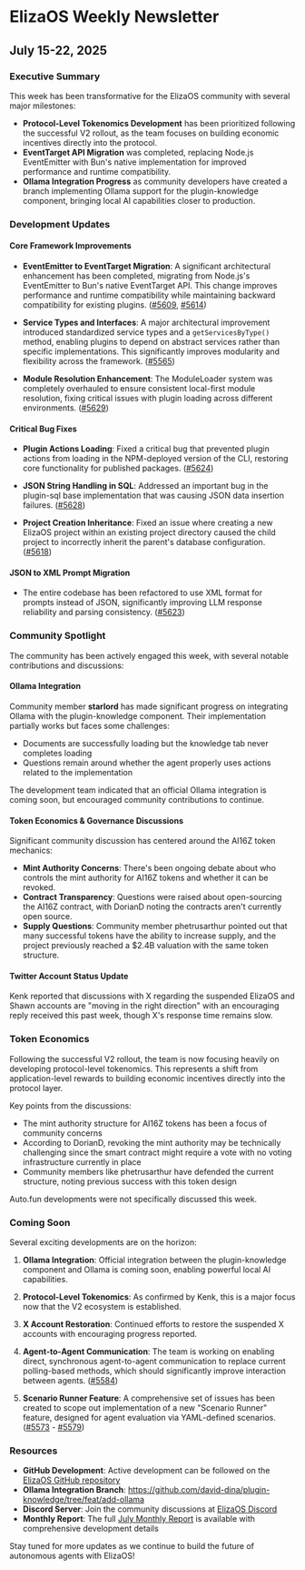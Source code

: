 # ElizaOS Weekly Newsletter
## July 15-22, 2025

### Executive Summary

This week has been transformative for the ElizaOS community with several major milestones:

- **Protocol-Level Tokenomics Development** has been prioritized following the successful V2 rollout, as the team focuses on building economic incentives directly into the protocol.
- **EventTarget API Migration** was completed, replacing Node.js EventEmitter with Bun's native implementation for improved performance and runtime compatibility.
- **Ollama Integration Progress** as community developers have created a branch implementing Ollama support for the plugin-knowledge component, bringing local AI capabilities closer to production.

### Development Updates

#### Core Framework Improvements
- **EventEmitter to EventTarget Migration**: A significant architectural enhancement has been completed, migrating from Node.js's EventEmitter to Bun's native EventTarget API. This change improves performance and runtime compatibility while maintaining backward compatibility for existing plugins. ([#5609](https://github.com/elizaos/eliza/pull/5609), [#5614](https://github.com/elizaos/eliza/pull/5614))

- **Service Types and Interfaces**: A major architectural improvement introduced standardized service types and a `getServicesByType()` method, enabling plugins to depend on abstract services rather than specific implementations. This significantly improves modularity and flexibility across the framework. ([#5565](https://github.com/elizaos/eliza/pull/5565))

- **Module Resolution Enhancement**: The ModuleLoader system was completely overhauled to ensure consistent local-first module resolution, fixing critical issues with plugin loading across different environments. ([#5629](https://github.com/elizaos/eliza/pull/5629))

#### Critical Bug Fixes
- **Plugin Actions Loading**: Fixed a critical bug that prevented plugin actions from loading in the NPM-deployed version of the CLI, restoring core functionality for published packages. ([#5624](https://github.com/elizaos/eliza/pull/5624))

- **JSON String Handling in SQL**: Addressed an important bug in the plugin-sql base implementation that was causing JSON data insertion failures. ([#5628](https://github.com/elizaos/eliza/pull/5628))

- **Project Creation Inheritance**: Fixed an issue where creating a new ElizaOS project within an existing project directory caused the child project to incorrectly inherit the parent's database configuration. ([#5618](https://github.com/elizaos/eliza/pull/5618))

#### JSON to XML Prompt Migration
- The entire codebase has been refactored to use XML format for prompts instead of JSON, significantly improving LLM response reliability and parsing consistency. ([#5623](https://github.com/elizaos/eliza/pull/5623))

### Community Spotlight

The community has been actively engaged this week, with several notable contributions and discussions:

#### Ollama Integration
Community member **starlord** has made significant progress on integrating Ollama with the plugin-knowledge component. Their implementation partially works but faces some challenges:
- Documents are successfully loading but the knowledge tab never completes loading
- Questions remain around whether the agent properly uses actions related to the implementation

The development team indicated that an official Ollama integration is coming soon, but encouraged community contributions to continue.

#### Token Economics & Governance Discussions
Significant community discussion has centered around the AI16Z token mechanics:
- **Mint Authority Concerns**: There's been ongoing debate about who controls the mint authority for AI16Z tokens and whether it can be revoked.
- **Contract Transparency**: Questions were raised about open-sourcing the AI16Z contract, with DorianD noting the contracts aren't currently open source.
- **Supply Questions**: Community member phetrusarthur pointed out that many successful tokens have the ability to increase supply, and the project previously reached a $2.4B valuation with the same token structure.

#### Twitter Account Status Update
Kenk reported that discussions with X regarding the suspended ElizaOS and Shawn accounts are "moving in the right direction" with an encouraging reply received this past week, though X's response time remains slow.

### Token Economics

Following the successful V2 rollout, the team is now focusing heavily on developing protocol-level tokenomics. This represents a shift from application-level rewards to building economic incentives directly into the protocol layer.

Key points from the discussions:
- The mint authority structure for AI16Z tokens has been a focus of community concerns
- According to DorianD, revoking the mint authority may be technically challenging since the smart contract might require a vote with no voting infrastructure currently in place
- Community members like phetrusarthur have defended the current structure, noting previous success with this token design

Auto.fun developments were not specifically discussed this week.

### Coming Soon

Several exciting developments are on the horizon:

1. **Ollama Integration**: Official integration between the plugin-knowledge component and Ollama is coming soon, enabling powerful local AI capabilities.

2. **Protocol-Level Tokenomics**: As confirmed by Kenk, this is a major focus now that the V2 ecosystem is established.

3. **X Account Restoration**: Continued efforts to restore the suspended X accounts with encouraging progress reported.

4. **Agent-to-Agent Communication**: The team is working on enabling direct, synchronous agent-to-agent communication to replace current polling-based methods, which should significantly improve interaction between agents. ([#5584](https://github.com/elizaos/eliza/issues/5584))

5. **Scenario Runner Feature**: A comprehensive set of issues has been created to scope out implementation of a new "Scenario Runner" feature, designed for agent evaluation via YAML-defined scenarios. ([#5573](https://github.com/elizaos/eliza/issues/5573) - [#5579](https://github.com/elizaos/eliza/issues/5579))

### Resources

- **GitHub Development**: Active development can be followed on the [ElizaOS GitHub repository](https://github.com/elizaos/eliza)
- **Ollama Integration Branch**: https://github.com/david-dina/plugin-knowledge/tree/feat/add-ollama
- **Discord Server**: Join the community discussions at [ElizaOS Discord](https://discord.gg/ai16z)
- **Monthly Report**: The full [July Monthly Report](https://github.com/elizaos/eliza/blob/main/MONTHLY_REPORT_JULY_2025.md) is available with comprehensive development details

Stay tuned for more updates as we continue to build the future of autonomous agents with ElizaOS!